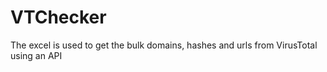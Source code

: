 # VTChecker
The excel is used to get the bulk domains, hashes and urls from VirusTotal using an API
